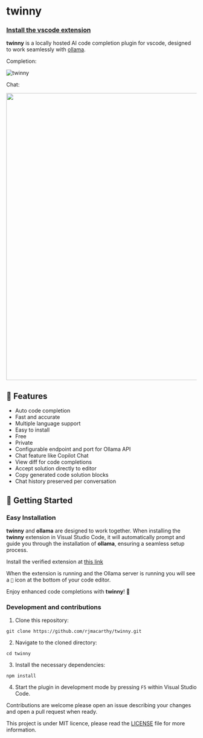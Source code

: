 # twinny

### [Install the vscode extension](https://marketplace.visualstudio.com/items?itemName=rjmacarthy.twinny#review-details)

**twinny** is a locally hosted AI code completion plugin for vscode, designed to work seamlessly with [ollama](https://github.com/jmorganca/ollama).

Completion:

![twinny](https://github.com/rjmacarthy/twinny/assets/5537428/95a1d8d5-f2fb-47b3-b246-23ff822464c3)

Chat:

<img src="https://github.com/rjmacarthy/twinny/assets/5537428/56373e39-3f25-4db8-9c55-612289f3fde3" width="760"/>

## 🤖 Features

- Auto code completion
- Fast and accurate
- Multiple language support
- Easy to install
- Free
- Private
- Configurable endpoint and port for Ollama API
- Chat feature like Copilot Chat
- View diff for code completions
- Accept solution directly to editor
- Copy generated code solution blocks
- Chat history preserved per conversation

## 🚀 Getting Started

### Easy Installation

**twinny** and **ollama** are designed to work together. When installing the **twinny** extension in Visual Studio Code, it will automatically prompt and guide you through the installation of **ollama**, ensuring a seamless setup process.

Install the verified extension at [this link](https://marketplace.visualstudio.com/items?itemName=rjmacarthy.twinny)

When the extension is running and the Ollama server is running you will see a `🤖` icon at the bottom of your code editor.

Enjoy enhanced code completions with **twinny**! 🎉

### Development and contributions

1. Clone this repository:

```
git clone https://github.com/rjmacarthy/twinny.git
```

2. Navigate to the cloned directory:

```
cd twinny
```

3. Install the necessary dependencies:

```
npm install
```

4. Start the plugin in development mode by pressing `F5` within Visual Studio Code.

Contributions are welcome please open an issue describing your changes and open a pull request when ready.

This project is under MIT licence, please read the [LICENSE](https://github.com/rjmacarthy/twinny/blob/master/LICENSE) file for more information.
